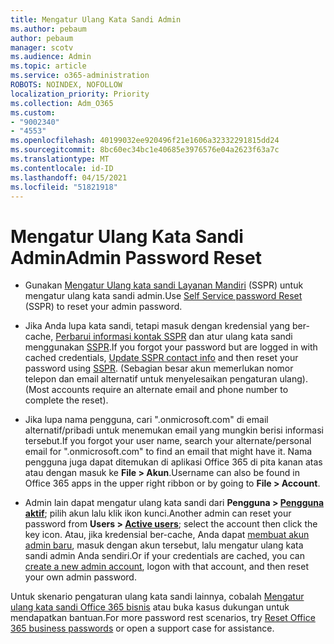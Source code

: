```yaml
---
title: Mengatur Ulang Kata Sandi Admin
ms.author: pebaum
author: pebaum
manager: scotv
ms.audience: Admin
ms.topic: article
ms.service: o365-administration
ROBOTS: NOINDEX, NOFOLLOW
localization_priority: Priority
ms.collection: Adm_O365
ms.custom:
- "9002340"
- "4553"
ms.openlocfilehash: 40199032ee920496f21e1606a32332291815dd24
ms.sourcegitcommit: 8bc60ec34bc1e40685e3976576e04a2623f63a7c
ms.translationtype: MT
ms.contentlocale: id-ID
ms.lasthandoff: 04/15/2021
ms.locfileid: "51821918"
---
```

# <a name="admin-password-reset"></a><span data-ttu-id="b5153-102">Mengatur Ulang Kata Sandi Admin</span><span class="sxs-lookup"><span data-stu-id="b5153-102">Admin Password Reset</span></span>

- <span data-ttu-id="b5153-103">Gunakan [Mengatur Ulang kata sandi Layanan Mandiri](https://passwordreset.microsoftonline.com/) (SSPR) untuk mengatur ulang kata sandi admin.</span><span class="sxs-lookup"><span data-stu-id="b5153-103">Use [Self Service password Reset](https://passwordreset.microsoftonline.com/) (SSPR) to reset your admin password.</span></span>

- <span data-ttu-id="b5153-104">Jika Anda lupa kata sandi, tetapi masuk dengan kredensial yang ber-cache, [Perbarui informasi kontak SSPR](https://go.microsoft.com/fwlink/?linkid=849451) dan atur ulang kata sandi menggunakan [SSPR](https://passwordreset.microsoftonline.com/).</span><span class="sxs-lookup"><span data-stu-id="b5153-104">If you forgot your password but are logged in with cached credentials, [Update SSPR contact info](https://go.microsoft.com/fwlink/?linkid=849451) and then reset your password using [SSPR](https://passwordreset.microsoftonline.com/).</span></span>  <span data-ttu-id="b5153-105">(Sebagian besar akun memerlukan nomor telepon dan email alternatif untuk menyelesaikan pengaturan ulang).</span><span class="sxs-lookup"><span data-stu-id="b5153-105">(Most accounts require an alternate email and phone number to complete the reset).</span></span>

- <span data-ttu-id="b5153-106">Jika lupa nama pengguna, cari ".onmicrosoft.com" di email alternatif/pribadi untuk menemukan email yang mungkin berisi informasi tersebut.</span><span class="sxs-lookup"><span data-stu-id="b5153-106">If you forgot your user name, search your alternate/personal email for ".onmicrosoft.com" to find an email that might have it.</span></span>  <span data-ttu-id="b5153-107">Nama pengguna juga dapat ditemukan di aplikasi Office 365 di pita kanan atas atau dengan masuk ke **File > Akun**.</span><span class="sxs-lookup"><span data-stu-id="b5153-107">Username can also be found in Office 365 apps in the upper right ribbon or by going to **File > Account**.</span></span>

- <span data-ttu-id="b5153-108">Admin lain dapat mengatur ulang kata sandi dari **Pengguna > [Pengguna aktif](https://portal.office.com/adminportal/home#/users)**; pilih akun lalu klik ikon kunci.</span><span class="sxs-lookup"><span data-stu-id="b5153-108">Another admin can reset your password from **Users > [Active users](https://portal.office.com/adminportal/home#/users)**; select the account then click the key icon.</span></span>  <span data-ttu-id="b5153-109">Atau, jika kredensial ber-cache, Anda dapat [membuat akun admin baru](https://portal.office.com/adminportal/home#/users), masuk dengan akun tersebut, lalu mengatur ulang kata sandi admin Anda sendiri.</span><span class="sxs-lookup"><span data-stu-id="b5153-109">Or if your credentials are cached, you can [create a new admin account](https://portal.office.com/adminportal/home#/users), logon with that account, and then reset your own admin password.</span></span>

<span data-ttu-id="b5153-110">Untuk skenario pengaturan ulang kata sandi lainnya, cobalah [Mengatur ulang kata sandi Office 365 bisnis](https://docs.microsoft.com/microsoft-365/admin/add-users/reset-passwords) atau buka kasus dukungan untuk mendapatkan bantuan.</span><span class="sxs-lookup"><span data-stu-id="b5153-110">For more password rest scenarios, try [Reset Office 365 business passwords](https://docs.microsoft.com/microsoft-365/admin/add-users/reset-passwords) or open a support case for assistance.</span></span>
